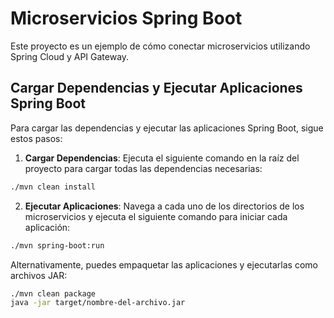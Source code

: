 # Microservicios Spring Boot

Este proyecto es un ejemplo de cómo conectar microservicios utilizando Spring Cloud y API Gateway.

## Cargar Dependencias y Ejecutar Aplicaciones Spring Boot

Para cargar las dependencias y ejecutar las aplicaciones Spring Boot, sigue estos pasos:

1. **Cargar Dependencias**:
  Ejecuta el siguiente comando en la raíz del proyecto para cargar todas las dependencias necesarias:
  ```bash
  ./mvn clean install
  ```

2. **Ejecutar Aplicaciones**:
  Navega a cada uno de los directorios de los microservicios y ejecuta el siguiente comando para iniciar cada aplicación:
  ```bash
  ./mvn spring-boot:run
  ```

  Alternativamente, puedes empaquetar las aplicaciones y ejecutarlas como archivos JAR:
  ```bash
  ./mvn clean package
  java -jar target/nombre-del-archivo.jar
  ```

